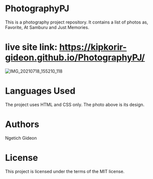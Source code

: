 # PhotographyPJ
This is a photography project repository. It contains a list of photos as, Favorite, At Samburu and Just Memories.
# live site link: https://kipkorir-gideon.github.io/PhotographyPJ/
![IMG_20210718_155210_118](https://user-images.githubusercontent.com/87479324/126067952-386887d1-e52e-4a05-add6-78f16b25d01c.jpg)


# Languages Used
The project uses HTML and CSS only. The photo above is its design.


# Authors
Ngetich Gideon

# License
This project is licensed under the terms of the MIT license.
